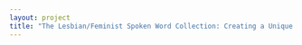 ```yaml
--- 
layout: project 
title: "The Lesbian/Feminist Spoken Word Collection: Creating a Unique Online Digital Resource for Scholars and the General Public" 
---
```



